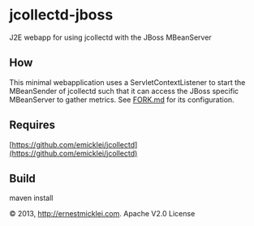 jcollectd-jboss
===============

J2E webapp for using jcollectd with the JBoss MBeanServer

## How

This minimal webapplication uses a ServletContextListener to start the MBeanSender of jcollectd such that it can access the JBoss specific MBeanServer to gather metrics. See [FORK.md](https://github.com/emicklei/jcollectd/blob/master/FORK.md) for its configuration.

## Requires

 [https://github.com/emicklei/jcollectd](https://github.com/emicklei/jcollectd)

## Build

 maven install

&copy; 2013, http://ernestmicklei.com. Apache V2.0 License